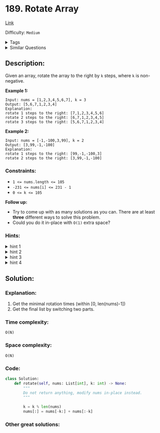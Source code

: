 # 189. Rotate Array
[Link](https://leetcode.com/problems/rotate-array/)

Difficulty: `Medium`

<details>
<summary> Tags</summary>

`Array`, `Math`, `Two Pointers`
</details>

<details>
<summary> Similar Questions</summary>

[Rotate List](https://leetcode.com/problems/rotate-list/)	`Medium`

[Reverse Words in a String II](https://leetcode.com/problems/reverse-words-in-a-string-ii/)	`Medium`


</details>

## Description:  
Given an array, rotate the array to the right by `k` steps, where `k` is non-
negative.



**Example 1:**

    
    
    Input: nums = [1,2,3,4,5,6,7], k = 3
    Output: [5,6,7,1,2,3,4]
    Explanation:
    rotate 1 steps to the right: [7,1,2,3,4,5,6]
    rotate 2 steps to the right: [6,7,1,2,3,4,5]
    rotate 3 steps to the right: [5,6,7,1,2,3,4]
    

**Example 2:**

    
    
    Input: nums = [-1,-100,3,99], k = 2
    Output: [3,99,-1,-100]
    Explanation: 
    rotate 1 steps to the right: [99,-1,-100,3]
    rotate 2 steps to the right: [3,99,-1,-100]
    



### Constraints:

  * `1 <= nums.length <= 105`
  * `-231 <= nums[i] <= 231 - 1`
  * `0 <= k <= 105`



**Follow up:**

  * Try to come up with as many solutions as you can. There are at least **three** different ways to solve this problem.
  * Could you do it in-place with `O(1)` extra space?

### Hints:
<details>
<summary> hint 1</summary>

The easiest solution would use additional memory and that is perfectly fine.


</details>
<details>
<summary> hint 2</summary>

The actual trick comes when trying to solve this problem without using any
additional memory. This means you need to use the original array somehow to
move the elements around. Now, we can place each element in its original
location and shift all the elements around it to adjust as that would be too
costly and most likely will time out on larger input arrays.


</details>
<details>
<summary> hint 3</summary>

One line of thought is based on reversing the array (or parts of it) to obtain
the desired result. Think about how reversal might potentially help us out by
using an example.


</details>
<details>
<summary> hint 4</summary>

The other line of thought is a tad bit complicated but essentially it builds
on the idea of placing each element in its original position while keeping
track of the element originally in that position. Basically, at every step, we
place an element in its rightful position and keep track of the element
already there or the one being overwritten in an additional variable. We can't
do this in one linear pass and the idea here is based on **cyclic-
dependencies** between elements.


</details>


## Solution:  


### Explanation:  
1. Get the minimal rotation times (within [0, len(nums)-1])
2. Get the final list by switching two parts.


### Time complexity:  
`O(N)`  


### Space complexity:  
`O(N)`  


### Code:  
```python
class Solution:
    def rotate(self, nums: List[int], k: int) -> None:
        """
        Do not return anything, modify nums in-place instead.
        """
        
        k = k % len(nums)
        nums[:] = nums[-k:] + nums[:-k]
```


### Other great solutions:

